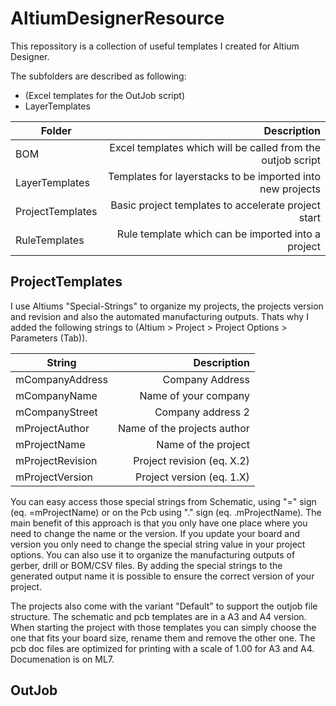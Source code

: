 # AltiumDesignerResource

This repossitory is a collection of useful templates I created for Altium Designer.

The subfolders are described as following:

- (Excel templates for the OutJob script)
- LayerTemplates

| Folder           |                                                 Description |
| ---------------- | ----------------------------------------------------------: |
| BOM              | Excel templates which will be called from the outjob script |
| LayerTemplates   |  Templates for layerstacks to be imported into new projects |
| ProjectTemplates |         Basic project templates to accelerate project start |
| RuleTemplates    |          Rule template which can be imported into a project |

## ProjectTemplates

I use Altiums "Special-Strings" to organize my projects, the projects version and revision and also the automated manufacturing outputs.
Thats why I added the following strings to (Altium > Project > Project Options > Parameters (Tab)).

| String           |                 Description |
| ---------------- | --------------------------: |
| mCompanyAddress  |             Company Address |
| mCompanyName     |        Name of your company |
| mCompanyStreet   |           Company address 2 |
| mProjectAuthor   | Name of the projects author |
| mProjectName     |         Name of the project |
| mProjectRevision |  Project revision (eq. X.2) |
| mProjectVersion  |   Project version (eq. 1.X) |

You can easy access those special strings from Schematic, using "=" sign (eq. =mProjectName) or on the Pcb using "." sign (eq. .mProjectName). The main benefit of this approach is that you only have one place where you need to change the name or the version. If you update your board and version you only need to change the special string value in your project options. You can also use it to organize the manufacturing outputs of gerber, drill or BOM/CSV files. By adding the special strings to the generated output name it is possible to ensure the correct version of your project.

The projects also come with the variant "Default" to support the outjob file structure. The schematic and pcb templates are in a A3 and A4 version. When starting the project with those templates you can simply choose the one that fits your board size, rename them and remove the other one. The pcb doc files are optimized for printing with a scale of 1.00 for A3 and A4. Documenation is on ML7.

## OutJob
